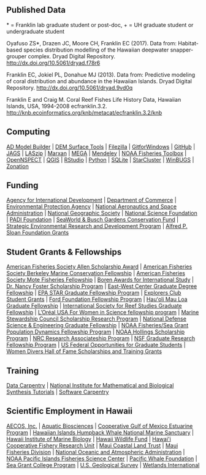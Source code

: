 <!DOCTYPE html>
<html lang="en">
<head>
    <meta charset="UTF-8">
    <meta name="viewport" content="width=device-width, initial-scale=1.0">
    <title>Resources</title>

<link rel="stylesheet" href="/css/resources.css">
</head>

<div class="resources-page">
  <section class="hero">
    <h1>Published Data</h1>
    <p>
      * = Franklin lab graduate student or post-doc, + = UH graduate student or undergraduate student
    </p>
    <div class="citation">
      <p>
        Oyafuso ZS*, Drazen JC, Moore CH, Franklin EC (2017). Data from: Habitat-based species
        distribution modelling of the Hawaiian deepwater snapper-grouper complex. Dryad Digital
        Repository. <a href="http://dx.doi.org/10.5061/dryad.f78r6">http://dx.doi.org/10.5061/dryad.f78r6</a>
      </p>
      <p>
        Franklin EC, Jokiel PL, Donahue MJ (2013). Data from: Predictive modeling of coral
        distribution and abundance in the Hawaiian Islands. Dryad Digital Repository.
        <a href="http://dx.doi.org/10.5061/dryad.9vd0q">http://dx.doi.org/10.5061/dryad.9vd0q</a>
      </p>
      <p>
        Franklin E and Craig M. Coral Reef Fishes Life History Data, Hawaiian Islands, USA,
        1994-2008 ecfranklin.3.2. <a href="http://knb.ecoinformatics.org/knb/metacat/ecfranklin.3.2/knb">http://knb.ecoinformatics.org/knb/metacat/ecfranklin.3.2/knb</a>
      </p>
    </div>
  </section>

  <section class="hero">
    <h1>Computing</h1>
    <p>
      <a href="https://www.admb-project.org/">AD Model Builder</a> | 
      <a href="https://www.jennessent.com/arcgis/surface_area.htm">DEM Surface Tools</a> | 
      <a href="https://filezilla-project.org/">Filezilla</a> | 
      <a href="https://gitforwindows.org/">GitforWindows</a> | 
      <a href="https://github.com/">GitHub</a> | 
      <a href="https://mcmc-jags.sourceforge.io/">JAGS</a> | 
      <a href="https://laszip.org/">LASzip</a> | 
      <a href="https://marxansolutions.org/">Marxan</a> | 
      <a href="https://megasoftware.net/">MEGA</a> | 
      <a href="https://www.mendeley.com/">Mendeley</a> | 
      <a href="https://noaa-fisheries-integrated-toolbox.github.io/">NOAA Fisheries Toolbox</a> | 
      <a href="https://www.csc.noaa.gov/digitalcoast/tools/opennspect">OpenNSPECT</a> | 
      <a href="https://qgis.org/">QGIS</a> | 
      <a href="https://posit.co/">RStudio</a> | 
      <a href="https://www.python.org/">Python</a> | 
      <a href="https://www.sqlite.org/">SQLite</a> | 
      <a href="http://star.mit.edu/cluster/index.html">StarCluster</a> | 
      <a href="http://bes-qsig.github.io/fge/docs/IntroWinBUGSwithR/">WinBUGS</a> | 
      <a href="https://zonationteam.github.io/Zonation5/">Zonation</a>
    </p>
  </section>

  <section class="hero">
    <h1>Funding</h1>
    <p>
      <a href="https://www.usaid.gov/partner-with-us/find-a-funding-opportunity">Agency for International Development</a> | 
      <a href="https://www.commerce.gov/work-with-us/grants-and-contract-opportunities">Department of Commerce</a> | 
      <a href="https://www.epa.gov/grants">Environmental Protection Agency</a> | 
      <a href="https://www.nasa.gov/centers-and-facilities/grants-2/">National Aeronautics and Space Administration</a> | 
      <a href="https://www.nationalgeographic.org/society/grants-and-investments/">National Geographic Society</a> | 
      <a href="https://new.nsf.gov/funding/opportunities">National Science Foundation</a> | 
      <a href="https://www.padi.com/aware/community-grants">PADI Foundation</a> | 
      <a href="https://swbg-conservationfund.org/grant-seekers/">SeaWorld & Busch Gardens Conservation Fund</a> | 
      <a href="https://serdp-estcp.mil/workwithus/fundingprocess">Strategic Environmental Research and Development Program</a> | 
      <a href="https://sloan.org/grants/apply">Alfred P. Sloan Foundation Grants</a>
    </p>
  </section>

  <section class="hero">
    <h1>Student Grants & Fellowships</h1>
    <p>
      <a href="https://fisheries.org/about/awards-recognition/call-for-award-nominations-section-awards/frances-allen-scholarship-award/">American Fisheries Society Allen Scholarship Award</a> | 
      <a href="https://mfs.fisheries.org/?page_id=155">American Fisheries Society Berkeley Marine Conservation Fellowship</a> | 
      <a href="https://fisheries.org/about/awards-recognition/call-for-award-nominations/william-r-mote-fisheries-fellowship-award/">American Fisheries Society Mote Fisheries Fellowship</a> | 
      <a href="https://www.borenawards.org/">Boren Awards for International Study</a> | 
      <a href="https://fosterscholars.noaa.gov/">Dr. Nancy Foster Scholarship Program</a> | 
      <a href="https://www.eastwestcenter.org/education/ewc-graduate-degree-fellowship">East-West Center Graduate Degree Fellowship</a> | 
      <a href="https://www.epa.gov/research-fellowships/science-achieve-results-star-graduate-and-greater-research-opportunities-gro">EPA STAR Graduate Fellowship Program</a> | 
      <a href="https://www.explorers.org/grants/">Explorers Club Student Grants</a> | 
      <a href="https://www.fordfoundation.org/work/investing-in-individuals/the-ford-global-fellowship/">Ford Foundation Fellowship Program</a> | 
      <a href="https://www.soest.hawaii.edu/soestwp/hauoli-mau-loa-graduate-fellowship/">Hauʻoli Mau Loa Graduate Fellowship</a> | 
      <a href="https://coralreefs.org/student-travel-grants/graduate-fellowships/">International Society for Reef Studies Graduate Fellowship</a> | 
      <a href="https://www.loreal.com/en/usa/pages/group/fwis/">L’Oréal USA For Women in Science fellowship program</a> | 
      <a href="https://www.msc.org/what-we-are-doing/science-and-research/student-research-grant">Marine Stewardship Council Scholarship Research Program</a> | 
      <a href="https://ndseg.sysplus.com/">National Defense Science & Engineering Graduate Fellowship</a> | 
      <a href="https://seagrant.noaa.gov/communities/students/graduate-fellows/nmfs-sg-fellowship/">NOAA Fisheries/Sea Grant Population Dynamics Fellowship Program</a> | 
      <a href="https://www.noaa.gov/office-education/hollings-scholarship">NOAA Hollings Scholarship Program</a> | 
      <a href="https://www.nationalacademies.org/our-work/rap/for-applicants">NRC Research Associateship Program</a> | 
      <a href="https://www.nsfgrfp.org/">NSF Graduate Research Fellowship Program</a> | 
      <a href="https://www.justice.gov/enrd/pathways-students-and-recent-graduates-federal-careers">US Federal Opportunities for Graduate Students</a> | 
      <a href="https://www.wdhof.org/scholarships/scholarship-descriptions">Women Divers Hall of Fame Scholarships and Training Grants</a>
    </p>
  </section>

  <section class="hero">
    <h1>Training</h1>
    <p>
      <a href="https://datacarpentry.org/">Data Carpentry</a> | 
      <a href="https://www.nimbios.org/">National Institute for Mathematical and Biological Synthesis Tutorials</a> | 
      <a href="https://software-carpentry.org/">Software Carpentry</a>
    </p>
  </section>

  <section class="hero">
    <h1>Scientific Employment in Hawaii</h1>
    <p>
      <a href="https://www.aecos.com/">AECOS, Inc.</a> | 
      <a href="https://www.aquaticbio.com/">Aquatic Biosciences</a> | 
      <a href="https://cgh.org/">Cooperative Gulf of Mexico Estuarine Program</a> | 
      <a href="https://www.hawaiianatolls.org/">Hawaiian Islands Humpback Whale National Marine Sanctuary</a> | 
      <a href="http://www.hihid.org/">Hawaii Institute of Marine Biology</a> | 
      <a href="https://www.hawaiiwildlife.org/">Hawaii Wildlife Fund</a> | 
      <a href="https://www.marine.hawaii.edu/">Hawai'i Cooperative Fishery Research Unit</a> | 
      <a href="http://www.mauiwildlife.org/">Maui Coastal Land Trust</a> | 
      <a href="https://www.mauifisheries.org/">Maui Fisheries Division</a> | 
      <a href="https://www.noaa.gov/">National Oceanic and Atmospheric Administration</a> | 
      <a href="https://www.pifsc.noaa.gov/">NOAA Pacific Islands Fisheries Science Center</a> | 
      <a href="https://www.pacificwhale.org/">Pacific Whale Foundation</a> | 
      <a href="http://www.seagrant.soest.hawaii.edu/">Sea Grant College Program</a> | 
      <a href="http://www.usgs.gov/">U.S. Geological Survey</a> | 
      <a href="https://www.wetlands.org/">Wetlands International</a>
    </p>
  </section>
</div>

